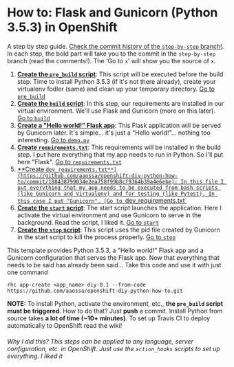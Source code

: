 # How to: Flask and Gunicorn (Python 3.5.3) in OpenShift

A step by step guide. [Check the commit history of the `step-by-step` branch!](https://github.com/aaossa/openshift-diy-python-how-to/commits/step-by-step). In each step, the bold part will take you to the commit in the `step-by-step` branch (read the comments!). The 'Go to `x`' will show you the source of `x`.

1. [**Create the `pre_build` script**](https://github.com/aaossa/openshift-diy-python-how-to/commit/07f18beff83429c318dd2dc4efcae0dd4c2a352b): This script will be executed before the build step. Time to install Python 3.5.3 (if it's not there already), create your virtualenv fodler (same) and clean up your temporary directory. [Go to `pre_build`](https://github.com/aaossa/openshift-diy-python-how-to/blob/step-by-step/.openshift/action_hooks/pre_build)
2. [**Create the `build` script**](https://github.com/aaossa/openshift-diy-python-how-to/commit/576cbc11b75daceb9043767e9ce35390e930b9ec): In this step, our requirements are installed in our virtual environment. We'll use Flask and Gunicorn (more on this later). [Go to `build`](https://github.com/aaossa/openshift-diy-python-how-to/blob/step-by-step/.openshift/action_hooks/build)
3. [**Create a "Hello world!" Flask app**](https://github.com/aaossa/openshift-diy-python-how-to/commit/8039816e83986c19612159b699e10bec86ac0b7b): This Flask application will be served by Gunicorn later. It's simple... it's just a "Hello world!"... nothing too interesting. [Go to `demo.py`](https://github.com/aaossa/openshift-diy-python-how-to/blob/step-by-step/demo.py)
4. [**Create `requirements.txt`**](https://github.com/aaossa/openshift-diy-python-how-to/commit/e25bc4b94db31dc975626e903c4b1c2ea8a58f0e): This requirements will be installed in the build step. I put here everything that my app needs to run in Python. So I'll put here "Flask". [Go to `requirements.txt`](https://github.com/aaossa/openshift-diy-python-how-to/blob/step-by-step/requirements.txt)
5. [**Create `dev_requirements.txt**](https://github.com/aaossa/openshift-diy-python-how-to/commit/188438799034e2ea758f99b8cf9364b39a4e6ebe): In this file I put everything that my app needs to be executed from bash scripts (like Gunicorn and Virtualenv) and for testing (like Pytest). In this case I put "Gunicorn". [Go to `dev_requirements.txt`](https://github.com/aaossa/openshift-diy-python-how-to/blob/step-by-step/dev_requirements.txt)
6. [**Create the `start` script**](https://github.com/aaossa/openshift-diy-python-how-to/commit/3a570367916c91d63ab5820c2920d801435e47f2): The start script launches the application. Here I activate the virtual environment and use Gunicorn to serve in the background. Read the script, I liked it. [Go to `start`](https://github.com/aaossa/openshift-diy-python-how-to/blob/step-by-step/.openshift/action_hooks/start)
7. [**Create the `stop` script**](https://github.com/aaossa/openshift-diy-python-how-to/commit/d2fa97cefe239f839c97df27b2614aaeca7efcfe): This script uses the pid file created by Gunicorn in the start script to kill the process properly. [Go to `stop`](https://github.com/aaossa/openshift-diy-python-how-to/blob/step-by-step/.openshift/action_hooks/stop)

This template provides Python 3.5.3, a "Hello world!" Flask app and a Gunicorn configuration that serves the Flask app. Now that everything that needs to be said has already been said... Take this code and use it with just one command

```
rhc app-create <app_name> diy-0.1 --from-code https://github.com/aaossa/openshift-diy-python-how-to.git
```

**NOTE:** To install Python, activate the environment, etc., **the `pre_build` script must be triggered**. How to do that? Just **push** a commit. Install Python from source takes **a lot of time (~10+ minutes)**. To set up Travis CI to deploy automatically to OpenShift read the wiki!

###### Why I did this? This steps can be applied to any language, server configuration, etc. in OpenShift. Just use the `action_hooks` scripts to set up everything. I liked it